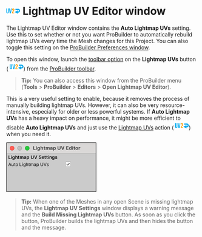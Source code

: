 # ![Lightmap UVs icon](images/icons/Object_LightmapUVs.png) Lightmap UV Editor window

The Lightmap UV Editor window contains the __Auto Lightmap UVs__ setting. Use this to set whether or not you want ProBuilder to automatically rebuild lightmap UVs every time the Mesh changes for this Project. You can also toggle this setting on the [ProBuilder Preferences window](preferences.md#autouvs).

To open this window, launch the [toolbar option](toolbar.md#pb_options) on the **Lightmap UVs** button ( ![Generate Lightmaps icon](images/icons/Object_LightmapUVs.png)) from the [ProBuilder toolbar](toolbar.md).

> **Tip:** You can also access this window from the ProBuilder menu (**Tools** > **ProBuilder** > **Editors** > **Open Lightmap UV Editor**).

This is a very useful setting to enable, because it removes the process of manually building lightmap UVs. However, it can also be very resource-intensive, especially for older or less powerful systems. If __Auto Lightmap UVs__ has a heavy impact on performance, it might be more efficient to disable __Auto Lightmap UVs__ and just use the [Lightmap UVs](Object_LightmapUVs.md) action ( ![Generate Lightmaps icon](images/icons/Object_LightmapUVs.png)) when you need it.

![The Lightmap UV Editor window](images/lightmap-uv.png)

> **Tip:** When one of the Meshes in any open Scene is missing lightmap UVs, the **Lightmap UV Settings** window displays a warning message and the **Build Missing Lightmap UVs** button. As soon as you click the button, ProBuilder builds the lightmap UVs and then hides the button and the message.

